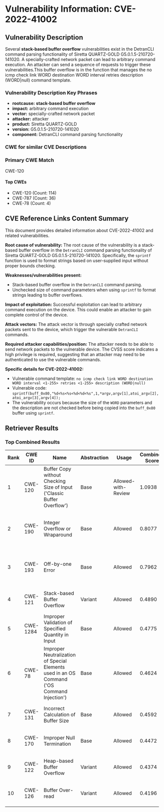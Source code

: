 # Vulnerability Information: CVE-2022-41002

## Vulnerability Description
Several **stack-based buffer overflow** vulnerabilities exist in the DetranCLI command parsing functionality of Siretta QUARTZ-GOLD G5.0.1.5-210720-141020. A specially-crafted network packet can lead to arbitrary command execution. An attacker can send a sequence of requests to trigger these vulnerabilities.This buffer overflow is in the function that manages the no icmp check link WORD destination WORD interval retries description (WORD|null) command template.

### Vulnerability Description Key Phrases
- **rootcause:** **stack-based buffer overflow**
- **impact:** arbitrary command execution
- **vector:** specially-crafted network packet
- **attacker:** attacker
- **product:** Siretta QUARTZ-GOLD
- **version:** G5.0.1.5-210720-141020
- **component:** DetranCLI command parsing functionality

### CWE for similar CVE Descriptions
### Primary CWE Match
CWE-120

#### Top CWEs
- CWE-120 (Count: 114)
- CWE-787 (Count: 36)
- CWE-78 (Count: 4)

## CVE Reference Links Content Summary
This document provides detailed information about CVE-2022-41002 and related vulnerabilities.

**Root cause of vulnerability:**
The root cause of the vulnerability is a stack-based buffer overflow in the `DetranCLI` command parsing functionality of Siretta QUARTZ-GOLD G5.0.1.5-210720-141020. Specifically, the `sprintf` function is used to format strings based on user-supplied input without proper bounds checking.

**Weaknesses/vulnerabilities present:**
- Stack-based buffer overflow in the `DetranCLI` command parsing.
- Unchecked size of command parameters when using `sprintf` to format strings leading to buffer overflows.

**Impact of exploitation:**
Successful exploitation can lead to arbitrary command execution on the device. This could enable an attacker to gain complete control of the device.

**Attack vectors:**
The attack vector is through specially crafted network packets sent to the device, which trigger the vulnerable `DetranCLI` commands.

**Required attacker capabilities/position:**
The attacker needs to be able to send network packets to the vulnerable device.  The CVSS score indicates a high privilege is required, suggesting that an attacker may need to be authenticated to use the vulnerable commands.

**Specific details for CVE-2022-41002:**

- Vulnerable command template: `no icmp check link WORD destination WORD interval <1-255> retries <1-255> description (WORD|null)`
- Vulnerable code: `sprintf(buff_0x80,"%d<%s<%s<%d<%d<%s",1,*argv,argv[1],atoi_argv[2],atoi_argv[3],argv[4]);`
- The vulnerability occurs because the size of the `WORD` parameters and the description are not checked before being copied into the `buff_0x80` buffer using `sprintf`.

## Retriever Results

### Top Combined Results

| Rank | CWE ID | Name | Abstraction | Usage | Combined Score | Retrievers | Individual Scores |
|------|--------|------|-------------|-------|---------------|------------|-------------------|
| 1 | CWE-120 | Buffer Copy without Checking Size of Input ('Classic Buffer Overflow') | Base | Allowed-with-Review | 1.0938 | dense, sparse, graph | dense: 0.711, sparse: 0.883, graph: 0.797 |
| 2 | CWE-190 | Integer Overflow or Wraparound | Base | Allowed | 0.8077 | dense, sparse, graph | dense: 0.567, sparse: 0.353, graph: 0.901 |
| 3 | CWE-193 | Off-by-one Error | Base | Allowed | 0.7962 | dense, sparse, graph | dense: 0.561, sparse: 0.326, graph: 0.920 |
| 4 | CWE-121 | Stack-based Buffer Overflow | Variant | Allowed | 0.4890 | dense, sparse | dense: 0.658, sparse: 0.350 |
| 5 | CWE-1284 | Improper Validation of Specified Quantity in Input | Base | Allowed | 0.4775 | dense, sparse | dense: 0.552, sparse: 0.351 |
| 6 | CWE-78 | Improper Neutralization of Special Elements used in an OS Command ('OS Command Injection') | Base | Allowed | 0.4624 | dense, sparse | dense: 0.607, sparse: 0.277 |
| 7 | CWE-131 | Incorrect Calculation of Buffer Size | Base | Allowed | 0.4592 | dense, sparse | dense: 0.575, sparse: 0.299 |
| 8 | CWE-170 | Improper Null Termination | Base | Allowed | 0.4472 | sparse, graph | sparse: 0.288, graph: 0.789 |
| 9 | CWE-122 | Heap-based Buffer Overflow | Variant | Allowed | 0.4374 | dense, sparse | dense: 0.580, sparse: 0.321 |
| 10 | CWE-126 | Buffer Over-read | Variant | Allowed | 0.4196 | dense, sparse | dense: 0.570, sparse: 0.296 |

